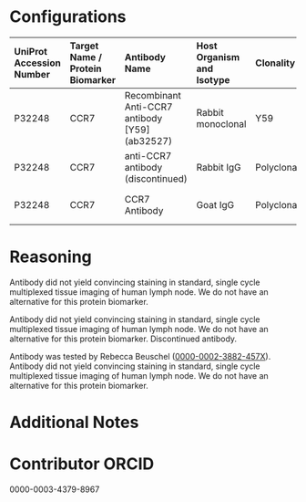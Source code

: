 # Configurations

| UniProt Accession Number   | Target Name / Protein Biomarker   | Antibody Name                                  | Host Organism and Isotype   | Clonality   | Vendor   | Catalog Number   | Conjugate    | RRID      | Application   | Method              | Tissue Preservation   | Tissue           | Detergent         | Antigen Retrieval Conditions   | Dye Inactivation Conditions   | Result   | Agree        | Disagree   |
|:---------------------------|:----------------------------------|:-----------------------------------------------|:----------------------------|:------------|:---------|:-----------------|:-------------|:----------|:--------------|:--------------------|:----------------------|:-----------------|:------------------|:-------------------------------|:------------------------------|:---------|:-------------|:-----------|
| P32248                     | CCR7                              | Recombinant Anti-CCR7 antibody [Y59] (ab32527) | Rabbit monoclonal           | Y59         | Abcam    | ab32527          | Unconjugated | AB_726208 | IHC-Fr        | Multiplexed imaging | 1% PFA Fixed Frozen   | Human lymph node | 0.3% Triton-X-100 |                                |                               | Failure  | [+](#reason1) |            |
| P32248                     | CCR7                              | anti-CCR7 antibody (discontinued)              | Rabbit IgG                  | Polyclonal  | LS Bio   | LS-C210538       | Unconjugated |           | IHC-Fr        | Multiplexed imaging | 1% PFA Fixed Frozen   | Human lymph node | 0.3% Triton-X-100 |                                |                               | Failure  | [+](#reason2) |            |
| P32248                     | CCR7                              | CCR7 Antibody                                  | Goat IgG                    | Polyclonal  | Novus    | NB100-712SS      | Unconjugated |           | IHC-Fr        | Multiplexed imaging | 1% PFA Fixed Frozen   | Human lymph node | 0.3% Triton-X-100 |                                |                               | Failure  | [+](#reason3) |            |

# Reasoning

<a name="reason1"></a>
Antibody did not yield convincing staining in standard, single cycle multiplexed tissue imaging of human lymph node. We do not have an alternative for this protein biomarker.

<a name="reason2"></a>
Antibody did not yield convincing staining in standard, single cycle multiplexed tissue imaging of human lymph node. We do not have an alternative for this protein biomarker. Discontinued antibody.

<a name="reason3"></a>
Antibody was tested by Rebecca Beuschel ([0000-0002-3882-457X](https://orcid.org/0000-0002-3882-457X)). Antibody did not yield convincing staining in standard, single cycle multiplexed tissue imaging of human lymph node. We do not have an alternative for this protein biomarker.

# Additional Notes

# Contributor ORCID

0000-0003-4379-8967
